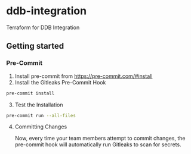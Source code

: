 # ddb-integration

Terraform for DDB Integration

## Getting started

### Pre-Commit
1. Install pre-commit from https://pre-commit.com/#install
2. Install the Gitleaks Pre-Commit Hook
```bash
pre-commit install
```
3. Test the Installation
```bash
pre-commit run --all-files
```
4. Committing Changes

    Now, every time your team members attempt to commit changes, the pre-commit hook will automatically run Gitleaks to scan for secrets.

